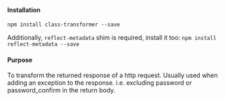 #### Installation
`npm install class-transformer --save`

Additionally, `reflect-metadata` shim is required, install it too:
`npm install reflect-metadata --save`

#### Purpose
To transform the returned response of a http request. Usually used when adding an exception to the response. i.e. excluding password or password_confirm in the return body.